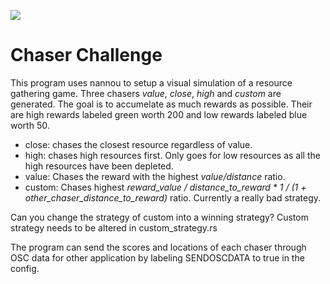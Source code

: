 ![](https://github.com/YassinYassinYassin/chaser_challenge/blob/main/resources/simu.gif)


# Chaser Challenge
  
This program uses nannou to setup a visual simulation of a resource gathering game. Three chasers _value_, _close_, _high_ and _custom_ are generated. The goal is to accumelate as much rewards as possible. Their are high rewards labeled green worth 200 and low rewards labeled blue worth 50. 
- close: chases the closest resource regardless of value.
- high: chases high resources first. Only goes for low resources as all the high resources have been depleted.
- value: Chases the reward with the highest _value/distance_ ratio. 
- custom: Chases highest _reward_value / distance_to_reward  * 1 / (1 + other_chaser_distance_to_reward)_ ratio. Currently a really bad strategy. 

Can you change the strategy of custom into a winning strategy? Custom strategy needs to be altered in custom_strategy.rs

The program can send the scores and locations of each chaser through OSC data for other application by labeling SENDOSCDATA to true in the config.

